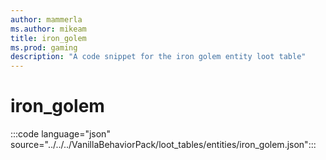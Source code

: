 ```yaml
---
author: mammerla
ms.author: mikeam
title: iron_golem
ms.prod: gaming
description: "A code snippet for the iron golem entity loot table"
---
```


# iron_golem

:::code language="json" source="../../../VanillaBehaviorPack/loot_tables/entities/iron_golem.json":::

